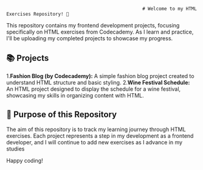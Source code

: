                                                      # Welcome to my HTML Exercises Repository! 🌟

This repository contains my frontend development projects, focusing specifically on HTML exercises from Codecademy. As I learn and practice, I'll be uploading my completed projects to showcase my progress.

## 📚 Projects

1.**Fashion Blog (by Codecademy):** A simple fashion blog project created to understand HTML structure and basic styling.
2.**Wine Festival Schedule:** An HTML project designed to display the schedule for a wine festival, showcasing my skills in organizing content with HTML.

## 🎯 Purpose of this Repository

The aim of this repository is to track my learning journey through HTML exercises. Each project represents a step in my development as a frontend developer, and I will continue to add new exercises as I advance in my studies

Happy coding!
